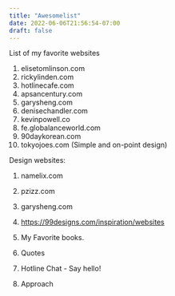 ```yaml
---
title: "Awesomelist"
date: 2022-06-06T21:56:54-07:00
draft: false 
---
```


List of my favorite websites 

1) elisetomlinson.com
2) rickylinden.com
3) hotlinecafe.com
3) apsancentury.com
4) garysheng.com
5) denisechandler.com
6) kevinpowell.co
7) fe.globalanceworld.com
8) 90daykorean.com
9) tokyojoes.com (Simple and on-point design)

Design websites:
1) namelix.com
2) pzizz.com
3) garysheng.com
4) https://99designs.com/inspiration/websites

1) My Favorite books.
2) Quotes
3) Hotline Chat - Say hello!
4) Approach

